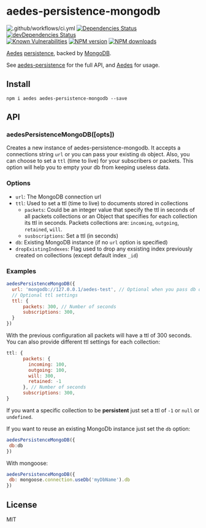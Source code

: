 # aedes-persistence-mongodb

![.github/workflows/ci.yml](https://github.com/robertsLando/aedes-persistence-mongodb/workflows/.github/workflows/ci.yml/badge.svg)
[![Dependencies Status](https://david-dm.org/moscajs/aedes-persistence-mongodb/status.svg)](https://david-dm.org/moscajs/aedes-persistence-mongodb)
[![devDependencies Status](https://david-dm.org/moscajs/aedes-persistence-mongodb/dev-status.svg)](https://david-dm.org/moscajs/aedes-persistence-mongodb?type=dev)
\
[![Known Vulnerabilities](https://snyk.io/test/github/moscajs/aedes-persistence-mongodb/badge.svg)](https://snyk.io/test/github/moscajs/aedes-persistence-mongodb)
[![NPM version](https://img.shields.io/npm/v/aedes-persistence-mongodb.svg?style=flat)](https://npm.im/aedes-persistence-mongodb)
[![NPM downloads](https://img.shields.io/npm/dm/aedes-persistence-mongodb.svg?style=flat)](https://npm.im/aedes-persistence-mongodb)

[Aedes][aedes] [persistence][persistence], backed by [MongoDB][mongodb].

See [aedes-persistence][persistence] for the full API, and [Aedes][aedes] for usage.

## Install

```
npm i aedes aedes-persistence-mongodb --save
```

## API

<a name="constructor"></a>
### aedesPersistenceMongoDB([opts])

Creates a new instance of aedes-persistence-mongodb.
It accepts a connections string `url` or you can pass your existing `db` object. Also, you can choose to set a `ttl` (time to live) for your subscribers or packets. This option will help you to empty your db from keeping useless data.

### Options

- `url`: The MongoDB connection url
- `ttl`: Used to set a ttl (time to live) to documents stored in collections
  - `packets`: Could be an integer value that specify the ttl in seconds of all packets collections or an Object that specifies for each collection its ttl in seconds. Packets collections are: `incoming`, `outgoing`, `retained`, `will`.
  - `susbscriptions`: Set a ttl (in seconds)
- `db`: Existing MongoDB instance (if no `url` option is specified)
- `dropExistingIndexes`: Flag used to drop any exsisting index previously created on collections (except default index `_id`)

### Examples

```js
aedesPersistenceMongoDB({
  url: 'mongodb://127.0.0.1/aedes-test', // Optional when you pass db object
  // Optional ttl settings
  ttl: {
      packets: 300, // Number of seconds
      subscriptions: 300,
  }
})
```

With the previous configuration all packets will have a ttl of 300 seconds. You can also provide different ttl settings for each collection:

```js
ttl: {
      packets: {
        incoming: 100,
        outgoing: 100,
        will: 300,
        retained: -1
      }, // Number of seconds
      subscriptions: 300,
}
```

If you want a specific collection to be **persistent** just set a ttl of `-1` or `null` or `undefined`.

If you want to reuse an existing MongoDb instance just set the `db` option:

```js
aedesPersistenceMongoDB({
 db:db
})
```

With mongoose:

```js
aedesPersistenceMongoDB({
 db: mongoose.connection.useDb('myDbName').db
})
```

## License

MIT

[aedes]: https://github.com/moscajs/aedes
[persistence]: https://github.com/moscajs/aedes-persistence
[mongodb]: https://www.mongodb.com
